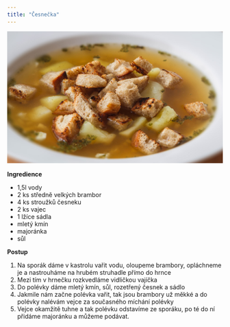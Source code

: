 ```yaml
---
title: "Česnečka"
---
```


![cesnecka](./images/cesnecka2.jpg)

**Ingredience**

- 1,5l vody
- 2 ks středně velkých brambor
- 4 ks stroužků česneku
- 2 ks vajec
- 1 lžíce sádla
- mletý kmín
- majoránka
- sůl

**Postup**

1. Na sporák dáme v kastrolu vařit vodu, oloupeme brambory, opláchneme je a nastrouháme na hrubém struhadle přímo do hrnce
2. Mezi tím v hrnečku rozkvedláme vidličkou vajíčka
3. Do polévky dáme mletý kmín, sůl, rozetřený česnek a sádlo
4. Jakmile nám začne polévka vařit, tak jsou brambory už měkké a do polévky nalévám vejce za současného míchání polévky
5. Vejce okamžitě tuhne a tak polévku odstavíme ze sporáku, po té do ní přidáme majoránku a můžeme podávat.
